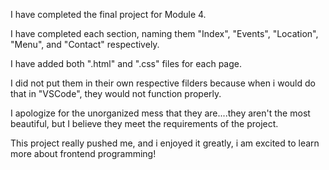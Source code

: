 I have completed the final project for Module 4. 

I have completed each section, naming them "Index", "Events", "Location", "Menu", and "Contact" respectively. 

I have added both ".html" and ".css" files for each page. 

I did not put them in their own respective filders because when i would do that in "VSCode", they would not function properly. 

I apologize for the unorganized mess that they are....they aren't the most beautiful, but I believe they meet the requirements of the project. 

This project really pushed me, and i enjoyed it greatly, i am excited to learn more about frontend programming!
